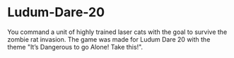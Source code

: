Ludum-Dare-20
=============

You command a unit of highly trained laser cats with the goal to survive the zombie rat invasion. The game was made for Ludum Dare 20 with the theme "It’s Dangerous to go Alone! Take this!".
